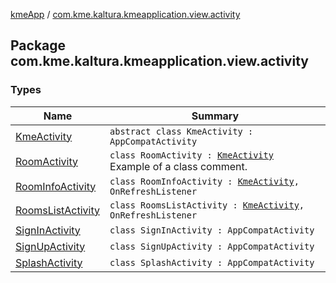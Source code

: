[kmeApp](../index.md) / [com.kme.kaltura.kmeapplication.view.activity](./index.md)

## Package com.kme.kaltura.kmeapplication.view.activity

### Types

| Name | Summary |
|---|---|
| [KmeActivity](-kme-activity/index.md) | `abstract class KmeActivity : AppCompatActivity` |
| [RoomActivity](-room-activity/index.md) | `class RoomActivity : `[`KmeActivity`](-kme-activity/index.md)<br>Example of a class comment. |
| [RoomInfoActivity](-room-info-activity/index.md) | `class RoomInfoActivity : `[`KmeActivity`](-kme-activity/index.md)`, OnRefreshListener` |
| [RoomsListActivity](-rooms-list-activity/index.md) | `class RoomsListActivity : `[`KmeActivity`](-kme-activity/index.md)`, OnRefreshListener` |
| [SignInActivity](-sign-in-activity/index.md) | `class SignInActivity : AppCompatActivity` |
| [SignUpActivity](-sign-up-activity/index.md) | `class SignUpActivity : AppCompatActivity` |
| [SplashActivity](-splash-activity/index.md) | `class SplashActivity : AppCompatActivity` |
